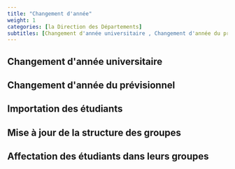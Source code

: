 ```yaml
---
title: "Changement d'année"
weight: 1
categories: [la Direction des Départements]
subtitles: [Changement d'année universitaire , Changement d'année du prévisionnel , Importation des étudiants, Mise à jour de la structure des groupes, Affectation des étudiants dans leurs groupes]
---
```


## Changement d'année universitaire

## Changement d'année du prévisionnel

## Importation des étudiants

## Mise à jour de la structure des groupes

## Affectation des étudiants dans leurs groupes
